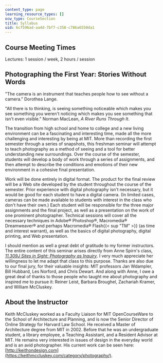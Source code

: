 ```yaml
---
content_type: page
learning_resource_types: []
ocw_type: CourseSection
title: Syllabus
uid: 6cf596ad-aa4d-7bf7-c358-c786a6550da1
---
```


Course Meeting Times
--------------------

Lectures: 1 session / week, 2 hours / session

Photographing the First Year: Stories Without Words
---------------------------------------------------

"The camera is an instrument that teaches people how to see without a camera." Dorothea Lange.

"All there is to thinking, is seeing something noticeable which makes you see something you weren't noticing which makes you see something that isn't even visible." Norman MacLean, _A River Runs Through It_.

The transition from high school and home to college and a new living environment can be a fascinating and interesting time, made all the more challenging and interesting by being at MIT. More than recording the first semester through a series of snapshots, this freshman seminar will attempt to teach photography as a method of seeing and a tool for better understanding new surroundings. Over the course of the semester, students will develop a body of work through a series of assignments, and then attempt to describe the conditions and emotions of their new environment in a cohesive final presentation.

Work will be done entirely in digital format. The product for the final review will be a Web site developed by the student throughout the course of the semester. Prior experience with digital photography isn't necessary, but it would be good for each student to have a digital camera. (In limited cases, cameras can be made available to students with interest in the class who don't have their own.) Each student will be responsible for the three major assignments and the final project, as well as a presentation on the work of one prominent photographer. Technical sessions will cover all the necessary techniques in Adobe® Photoshop®, Macromedia® Dreamweaver® and perhaps Macromedia® Flash{{< sup "TM" >}} (as time and interest warrant), as well as the basics of digital photography, digital printing, and Web presentation.

I should mention as well a great debt of gratitude to my former instructors. The entire content of this seminar arises directly from Anne Spirn's class, [_11.309J Sites in Sight: Photography as Inquiry_](/courses/11-309j-sites-in-sight-photography-as-inquiry-fall-2003/). I very much appreciate her willingness to let me adapt that class to this purpose. Thanks are also due to our final jury, for their valuable insights: MIT professors Jan Wdampler, Bill Hubbard, Les Norford, and Chris Dewart. And along with Anne, I owe a great deal of thanks to those people who taught me about photography and inspired me to pursue it: Reiner Leist, Barbara Broughel, Zachariah Kramer, and William McCluskey.

About the Instructor
--------------------

Keith McCluskey worked as a Faculty Liaison for MIT OpenCourseWare to the School of Architecture and Planning, and is now the Senior Director of Online Strategy for Harvard Law School. He received a Master of Architecture degree from MIT in 2002. Before that he was an undergraduate student, a library employee, a Teaching Assistant, and a Resident Advisor at MIT. He remains very interested in issues of design in the everyday world and is an avid photographer. His current work can be seen here: [http://keithondesign.com](https://keithmccluskey.com/category/photography/).